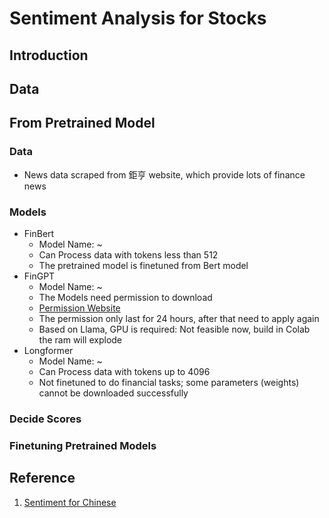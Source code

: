 # Sentiment Analysis for Stocks
## Introduction
## Data 
## From Pretrained Model
### Data
- News data scraped from 鉅亨 website, which provide lots of finance news
### Models
- FinBert
    - Model Name: ~ 
    - Can Process data with tokens less than 512
    - The pretrained model is finetuned from Bert model
- FinGPT
    - Model Name: ~
    - The Models need permission to download
    - [Permission Website](https://huggingface.co/meta-llama/Llama-2-7b-chat-hf)
    - The permission only last for 24 hours, after that need to apply again
    - Based on Llama, GPU is required: Not feasible now, build in Colab the ram will explode
- Longformer
    - Model Name: ~ 
    - Can Process data with tokens up to 4096
    - Not finetuned to do financial tasks; some parameters (weights) cannot be downloaded successfully 
### Decide Scores
### Finetuning Pretrained Models
## Reference
1. [Sentiment for Chinese](https://arxiv.org/pdf/2306.14222.pdf)